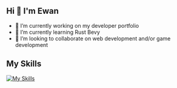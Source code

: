 ## Hi 👋 I'm Ewan

- 🔭 I’m currently working on my developer portfolio
- 🌱 I’m currently learning Rust Bevy
- 👯 I’m looking to collaborate on web development and/or game development


## My Skills
[![My Skills](https://skills.thijs.gg/icons?i=ableton,bevy,css,js,react,redux,rust,ts,vite,vscode,vue)](https://skills.thijs.gg)


<!--
**Ewan88/Ewan88** is a ✨ _special_ ✨ repository because its `README.md` (this file) appears on your GitHub profile.

Here are some ideas to get you started:

- 🔭 I’m currently working on ...
- 🌱 I’m currently learning ...
- 👯 I’m looking to collaborate on ...
- 🤔 I’m looking for help with ...
- 💬 Ask me about ...
- 📫 How to reach me: ...
- 😄 Pronouns: ...
- ⚡ Fun fact: ...
-->
